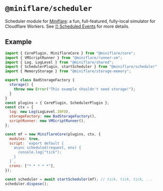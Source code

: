# `@miniflare/scheduler`

Scheduler module for [Miniflare](https://github.com/cloudflare/miniflare): a
fun, full-featured, fully-local simulator for Cloudflare Workers. See
[⏰ Scheduled Events](https://miniflare.dev/scheduled.html) for more details.

## Example

```js
import { CorePlugin, MiniflareCore } from "@miniflare/core";
import { VMScriptRunner } from "@miniflare/runner-vm";
import { Log, LogLevel } from "@miniflare/shared";
import { SchedulerPlugin, startScheduler } from "@miniflare/scheduler";
import { MemoryStorage } from "@miniflare/storage-memory";

export class BadStorageFactory {
  storage() {
    throw new Error("This example shouldn't need storage!");
  }
}
const plugins = { CorePlugin, SchedulerPlugin };
const ctx = {
  log: new Log(LogLevel.INFO),
  storageFactory: new BadStorageFactory(),
  scriptRunner: new VMScriptRunner(),
};

const mf = new MiniflareCore(plugins, ctx, {
  modules: true,
  script: `export default {
    async scheduled(request, env) {
      console.log("tick");
    }
  }`,
  crons: ["* * * * *"],
});

const scheduler = await startScheduler(mf); // tick, tick, tick, ...
scheduler.dispose();
```
